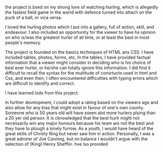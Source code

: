 the project is bsed on my strong love of watching hurling, which is allegedly the fastest field game in the world with defence turned into attach on the puck of a ball, or vica versa.

I loved the hurling photos which I put into a gallery, full of action, skill, and endeavour. I also included an opportunity for the viewer to have hs opinion on who is/was the greatest hurler of all time, or at least the best in most people's memory.

The project is founded on the basics techniques of HTML ans CSS. I have included tables, photos, forms, etc. In the tables, I have provided factual information that a viewer might consider in deciding who is his choice of best ever hurler, or he/she can totally ignore this information. I did find it difficult to recall the syntax for the multitude of consrtucts used in html and Css, and even then, I often encountered difficulties with typing errors which are difficult to identify and correct.

I have learned lods from this project.

In further development, I could adopt a rating based on the viewers age and also allow for any bias that might exist in favour of one's own county. Someone who is 50 years old will have sseen alot more hurlers plying than a 20 yer old person. It is cknowledged that the best hurlr might not necessarily win any major honours because his team are not the best and they have to plough a lonely furrow. As a youth, I would have heard of the great skills of Christy Ring but never saw him in action. Personally, I was a great admirer of Joe Canning, but on balance I wouldn't argue with the selection of (King) Henry Shefflin. hve lso provided 